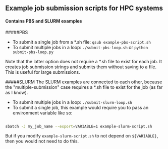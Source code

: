 ## Example job submission scripts for HPC systems
#### Contains PBS and SLURM examples

#####PBS
* To submit a single job from a *.sh file: `qsub example-pbs-script.sh`
* To submit multiple jobs in a loop: `./submit-pbs-loop.sh` or `python submit-pbs-loop.py`

Note that the latter option does not require a *.sh file to exist for each job. It creates job submission strings and submits them without saving to a file. This is useful for large submissions.

#####SLURM
The SLURM examples are connected to each other, because the "multiple-submission" case requires a *.sh file to exist for the job (as far as I know).

* To submit multiple jobs in a loop: `./submit-slurm-loop.sh`
* To submit a single job, this example would require you to pass an environment variable like so:
```bash

sbatch -J my_job_name --export=VARIABLE=1 example-slurm-script.sh
```

But if you modify `example-slurm-script.sh` to not depend on `${VARIABLE}`, then you would not need to do this.